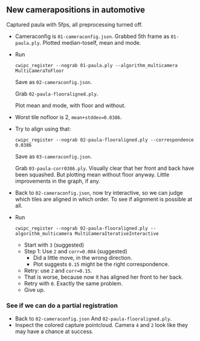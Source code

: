 ## New camerapositions in automotive

Captured paula with 5fps, all preprocessing turned off.

- Cameraconfig is `01-cameraconfig.json`. Grabbed 5th frame as `01-paula.ply`. Plotted median-toself, mean and mode.
- Run
  ```
  cwipc_register --nograb 01-paula.ply --algorithm_multicamera MultiCameraToFloor
  ```
  
  Save as `02-cameraconfig.json`.
  
  Grab `02-paula-flooraligned.ply`.
  
  Plot mean and mode, with floor and without.
  
- Worst tile nofloor is 2, `mean+stddev=0.0386`.
- Try to align using that:
  ```
  cwipc_register --nograb 02-paula-flooraligned.ply --correspondence 0.0386
  ```
  
  Save as `03-cameraconfig.json`.
  
  Grab `03-paula-corr0386.ply`. Visually clear that her front and back have been squashed. But plotting mean without floor anyway.
  Little improvements in the graph, if any.
- Back to `02-cameraconfig.json`, now try interactive, so we can judge which tiles are aligned in which order. To see if alignment is possible at all.
- Run
  ```
  cwipc_register --nograb 02-paula-flooraligned.ply --algorithm_multicamera MultiCameraIterativeInteractive
  ```
  - Start with `3` (suggested)
  - Step 1: Use `2` and `corr=0.004` (suggested)
	  - Did a little move, in the wrong direction.
	  - Plot suggests `0.15` might be the right correspondence.
  - Retry: use `2` and `corr=0.15`.
  - That is worse, because now it has aligned her front to her back.
  - Retry with `0`. Exactly the same problem.
  - Give up.
  
### See if we can do a partial registration

- Back to `02-cameraconfig.json` And `02-paula-flooraligned.ply`.
- Inspect the colored capture pointcloud. Camera `4` and `2` look like they may have a chance at success.
